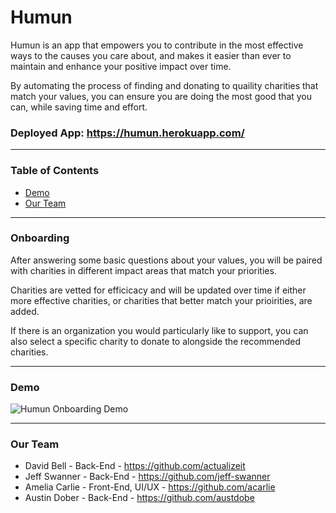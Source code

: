 # Humun
Humun is an app that empowers you to contribute in the most effective ways to the causes you care about, and makes it easier than ever to maintain and enhance your positive impact over time.

By automating the process of finding and donating to quaility charities that match your values, you can ensure you are doing the most good that you can, while saving time and effort.

### Deployed App: https://humun.herokuapp.com/

---
### Table of Contents
- [Demo](#demo)
- [Our Team](#our-team)

---
### Onboarding

After answering some basic questions about your values, you will be paired with charities in different impact areas that match your priorities.

Charities are vetted for efficicacy and will be updated over time if either more effective charities, or charities that better match your prioirities, are added.

If there is an organization you would particularly like to support, you can also select a specific charity to donate to alongside the recommended charities.

---
### Demo
![Humun Onboarding Demo](SiteDemo.gif)

---
### Our Team
* David Bell - Back-End - https://github.com/actualizeit
* Jeff Swanner - Back-End - https://github.com/jeff-swanner
* Amelia Carlie - Front-End, UI/UX - https://github.com/acarlie
* Austin Dober - Back-End - https://github.com/austdobe